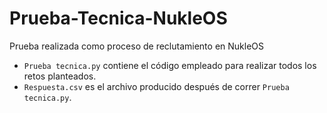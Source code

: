 # Prueba-Tecnica-NukleOS
Prueba realizada como proceso de reclutamiento en NukleOS
- `Prueba tecnica.py` contiene el código empleado para realizar todos los retos planteados.
- `Respuesta.csv` es el archivo producido después de correr `Prueba tecnica.py`.
